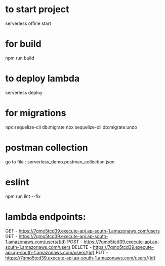 # to start project

serverless offine start

# for build

npm run build

# to deploy lambda

serverless deploy

# for migrations

npx sequelize-cli db:migrate
npx sequelize-cli db:migrate:undo

# postman collection

go to file : serverless_demo.postman_collection.json

# eslint

npm run lint --fix

# lambda endpoints:

GET - https://7qmo5tcd39.execute-api.ap-south-1.amazonaws.com/users
GET - https://7qmo5tcd39.execute-api.ap-south-1.amazonaws.com/users/{id}
POST - https://7qmo5tcd39.execute-api.ap-south-1.amazonaws.com/users
DELETE - https://7qmo5tcd39.execute-api.ap-south-1.amazonaws.com/users/{id}
PUT - https://7qmo5tcd39.execute-api.ap-south-1.amazonaws.com/users/{id}

